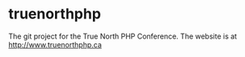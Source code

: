 truenorthphp
============

The git project for the True North PHP Conference.  The website is at http://www.truenorthphp.ca
